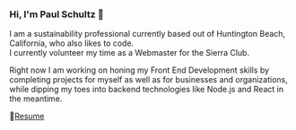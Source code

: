 ### Hi, I'm Paul Schultz 👋

I am a sustainability professional currently based out of Huntington Beach, California, who also likes to code.  
I currently volunteer my time as a Webmaster for the Sierra Club. 

Right now I am working on honing my Front End Development skills by completing projects for myself as well as for businesses and organizations, while dipping my toes into backend technologies like Node.js and React in the meantime.

:page_with_curl:[Resume](https://drive.google.com/file/d/1BUalvLb1ps24dDaPSJvfgYurMdG6raxj/view?usp=sharing)




